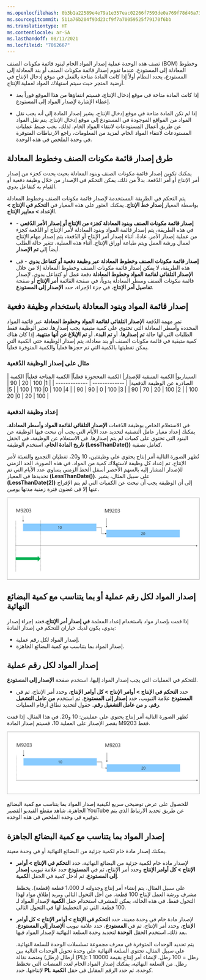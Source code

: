 ```yaml
---
ms.openlocfilehash: 0b3b1a22589e4e79a1e357eac02266f7593de0a769f78d46a732d0fc6476f396
ms.sourcegitcommit: 511a76b204f93d23cf9f7a70059525f79170f6bb
ms.translationtype: HT
ms.contentlocale: ar-SA
ms.lasthandoff: 08/11/2021
ms.locfileid: "7062667"
---
```


تصف هذه الوحدة عملية إصدار المواد الخام لبنود قائمة مكونات الصنف (BOM) وخطوط المعادلة إلى المستودع. عندما تقوم إصدار قائمة مكونات الصنف أو بند المعادلة إلى المستودع، يحدد النظام أولاً إذا كانت المادة متاحة بالفعل في موقع إدخال الإنتاج في أرضية المتجر حيث سيتم استهلاك المواد لعملية الإنتاج.

-   إذا كانت المادة متاحة في موقع إدخال الإنتاج، فسيتم انتقاؤها من هذا الموقع فوراً بعد إعطاء الإشارة لإصدار المواد إلى المستودع.

-   إذا لم تكن المادة متاحة في موقع إدخال الإنتاج، يشير إصدار المادة إلى أنه يجب نقل المواد من المواقع الموجودة في المستودع إلى موقع إدخال الإنتاج. يتم نقل المواد عن طريق أعمال المستودعات لانتقاء المواد الخام. لذلك، يجب ضبط عمليات المستودعات لانتقاء المواد الخام. لمزيد من المعلومات، راجع الارتباطات المتوفرة في وحدة الملخص في هذه الوحدة.

## <a name="methods-for-releasing-bom-and-formula-lines"></a>طرق إصدار قائمة مكونات الصنف وخطوط المعادلة

يمكنك تكوين إصدار قائمة مكونات الصنف وبنود المعادلة بحيث يحدث كجزء من إصدار أمر الإنتاج أو أمر الدُفعة.
بدلاً من ذلك، يمكن التحكم في الإصدار من خلال وظيفة دفعية أو القيام به كتفاعل يدوي.

يتم التحكم في الطريقة المستخدمة لإصدار قائمة مكونات الصنف وخطوط المعادلة بواسطة المعيار **إصدار خط الإنتاج**. يمكنك العثور على هذه المعيار في **التحكم في الإنتاج > الإعداد > معايير الإنتاج**.

-   **إصدار قائمة مكونات الصنف وبنود المعادلة كجزء من الإنتاج أو إصدار الأمر الدُفعي** - في هذه الطريقة، يتم إصدار قائمة المواد وبنود المعادلة لأمر الإنتاج أو الدُفعة كجزء من عملية إصدار الأمر. عادةً، أثناء إصدار أمر الإنتاج أو الدُفعة، يتم إصدار مهام الإنتاج لعمال ورشة العمل ويتم طباعة أوراق الإنتاج. أثناء هذه العملية، تتغير حالة الطلب أيضاً إلى **تم الإصدار**.

-   **إصدار قائمة مكونات الصنف وخطوط المعادلة عبر وظيفة دفعية أو كتفاعل يدوي** - في هذه الطريقة، لا يمكن إصدار قائمة مكونات الصنف وخطوط المعادلة إلا من خلال **الإصدار التلقائي لقائمة المواد وخطوط المعادلة** دفعة عمل أو كتفاعل يدوي. لإصدار قائمة مكونات الصنف وسطر المعادلة يدوياً، في صفحة القائمة **أمر الإنتاج** أو صفحة **تفاصيل أمر الإنتاج**، في جزء الإجراء، حدد **الإصدار إلى المستودع**.

## <a name="releasing-the-bom-and-formula-lines-by-using-a-batch-job"></a>إصدار قائمة المواد وبنود المعادلة باستخدام وظيفة دفعية

تمر مهمة الدُفعة **الإصدار التلقائي لقائمة المواد وخطوط المعادلة** عبر قائمة المواد المحددة وأسطر المعادلة التي تحتوي على كمية متبقية يجب إصدارها. تعتبر الوظيفة فقط الطلبات التي لها حالة **تم إصدارها**، أو **تم البدء**، أو **تم الإبلاغ عن أنها منتهية**. إذا كان هناك كمية متبقية في قائمة مكونات الصنف أو بند معادلة، يتم إصدار الوظيفة حتى الكمية التي يمكن تغطيتها بالكمية التي تم حجزها فعلياً والكمية المتوفرة فعلياً.

### <a name="example-of-a-batch-job-release"></a>مثال على إصدار الوظيفة الدُفعية


| السيناريو| الكمية المتبقية للإصدار| الكمية المحجوزة فعلياً| الكمية المتاحة فعلياً| الكمية الصادرة عن الوظيفة الدفعية|
 | ------------- | ------------- |
 | 1| 100 | 20 | 90 | 100 |
 | 2| 100 | 20 | 70 | 90 |
  | 3| 100 | 0 | 90 | 90 |
  | 4| 100 | 0| 110 | 100 |
  | 5| 100 | 20 | 0| 20 |
 
### <a name="batch-job-setup"></a>إعداد وظيفة الدفعية

في الاستعلام الخاص بوظيفة الدُفعات **الإصدار التلقائي لقائمة المواد وأسطر المعادلة**، يمكنك إعداد معيار عامل التصفية لتحديد عدد الأيام التي يجب أن تبحث فيها الوظيفة عن البنود التي تحتوي على كميات لم يتم إصدارها. في الاستعلام عن الوظيفة، في الحقل **تاريخ المادة الخام**، استخدم الوظيفة **(LessThanDate())** كعامل تصفية.

تُظهر الصورة التالية أمر إنتاج يحتوي على وظيفتين، 10 و20، تغطيان التجميع والتعبئة لأمر الإنتاج. تم إعداد كل وظيفة لاستهلاك كمية من المواد. في هذه الصورة، الحد الزمني للإصدار المشار إليه بالسهم الأخضر أسفل الخط الزمني يساوي عدد الأيام التي تم تحديدها في المعيار **(LessThanDate())**. على سبيل المثال، يشير **(LessThanDate(2))** إلى أن الوظيفة يجب أن تبحث عن الكميات التي لم يتم الإفراج عنها إلا في غضون فترة زمنية مدتها يومين.

![مثال على أمر إنتاج يحتوي على وظيفتين دفعيتين](../media/two-batch-jobs.png) 

## <a name="release-material-for-each-operation-number-or-in-proportion-to-the-amount-of-finished-goods"></a>إصدار المواد لكل رقم عملية أو بما يتناسب مع كمية البضائع النهائية

إذا قمت بإصدار مواد باستخدام إعداد المعلمة **في إصدار أمر الإنتاج**،فعند إجراء إصدار يدوي، يكون لديك خياران للتحكم في إصدار المادة:

-   إصدار المواد لكل رقم عملية.
-   إصدار المواد بما يتناسب مع كمية البضائع الجاهزة.

## <a name="release-material-for-each-operation-number"></a>إصدار المواد لكل رقم عملية

للتحكم في العمليات التي يجب إصدار المواد إليها، استخدم صفحة **الإصدار إلى المستودع**.

-   حدد **التحكم في الإنتاج > أوامر الإنتاج > كل أوامر الإنتاج**، وحدد أمر الإنتاج، ثم في **المستودع** علامة التبويب، حدد **إصدار إلى المستودع**. ثم استخدم **من عامل التشغيل رقم.** و **من عامل التشغيل رقم.** حقول لتحديد نطاق أرقام العمليات.

تُظهر الصورة التالية أمر إنتاج يحتوي على عمليتين: 10 و20.
في هذا المثال، إذا قمت بقصر الإصدار على العملية 10، فسيتم إصدار المادة M9203 فقط.

![مثال على إصدار المادة لكل رقم العملية](../media/per-operation.png) 

للحصول على عرض توضيحي سريع لكيفية إصدار المواد بما يتناسب مع كمية البضائع الجاهزة، شاهد مقطع الفيديو القصير YouTube عن طريق تحديد الارتباط الذي يتم توفيره في وحدة الملخص في هذه الوحدة.


## <a name="release-material-in-proportion-to-the-amount-of-finished-goods"></a>إصدار المواد بما يتناسب مع كمية البضائع الجاهزة

يمكنك إصدار مادة خام لكمية جزئية من البضائع النهائية أو في وحدة معينة.

-   لإصدار مادة خام لكمية جزئية من البضائع النهائية، حدد **التحكم في الإنتاج > أوامر الإنتاج > كل أوامر الإنتاج** وحدد أمر الإنتاج، ثم في **المستودع** حدد علامة تبويب **إصدار إلى المستودع**. ثم أدخل كمية في الحقل **الكمية**.

     على سبيل المثال، يتم إنشاء أمر إنتاج وجدولته لـ 1،000 قطعة (قطعة). يخطط مشرف ورشة العمل لإنتاج 100 قطعة. من أجل التحول التالي ويريد إطلاق مواد لهذا التحول فقط. في هذه الحالة، يمكن للمشرف استخدام حقل **الكمية** لإصدار المواد لـ 100 قطعة. التي تم التخطيط لها في التحول التالي.

-   لإصدار مادة خام في وحدة معينة، حدد **التحكم في الإنتاج > أوامر الإنتاج > كل أوامر الإنتاج**، وحدد أمر الإنتاج، ثم في **المستودع**، حدد علامة تبويب **الإصدار إلى المستودع**. بعد ذلك، استخدم الحقل **الوحدة** لتحديد وحدة السلعة النهائية لإصدار المواد فيها.

     يتم تحديد الوحدات المتوفرة في معرف مجموعة تسلسلات الوحدة للسلعة النهائية. على سبيل المثال، تحتوي السلعة النهائية على وحدة تحويل الوحدات التالية بين أرطال (رطل) ومنصة نقالة (PL): 1 رطل = 100 رطل. لإنشاء أمر إنتاج بقيمة 10000 رطل. من السلعة النهائية، يمكنك إصدار المواد الخام لعدد المنصات التي تخطط لإنتاجها. حدد **PL** كوحدة، ثم حدد الرقم المقابل في حقل **الكمية**.
